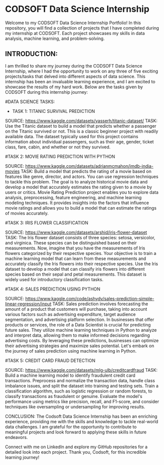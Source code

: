 # CODSOFT Data Science Internship
Welcome to my CODSOFT Data Science Internship Portfolio! In this repository, you will find a collection of projects that I have completed during my internship at CODSOFT. Each project showcases my skills in data analysis, machine learning, and problem-solving.

## INTRODUCTION:
I am thrilled to share my journey during the CODSOFT Data Science Internship, where I had the opportunity to work on any three of five exciting projects/tasks that delved into different aspects of data science. This internship has been an invaluable learning experience, and I am excited to showcase the results of my hard work. Below are the tasks given by CODSOFT during this internship journey:

#DATA SCIENCE TASKS:
* TASK 1: TITANIC SURVIVAL PREDICTION

SOURCE: https://www.kaggle.com/datasets/yasserh/titanic-dataset/
TASK: Use the Titanic dataset to build a model that predicts whether a passenger on the Titanic survived or not. This is a classic beginner project with readily available data. The dataset typically used for this project contains information about individual passengers, such as their age, gender, ticket class, fare, cabin, and whether or not they survived.


#TASK 2: MOVIE RATING PREDICTION WITH PYTHON

SOURCE: https://www.kaggle.com/datasets/adrianmcmahon/imdb-india-movies
TASK: Build a model that predicts the rating of a movie based on features like genre, director, and actors. You can use regression techniques to tackle this problem. The goal is to analyze historical movie data and develop a model that accurately estimates the rating given to a movie by users or critics. Movie Rating Prediction project enables you to explore data analysis, preprocessing, feature engineering, and machine learning modeling techniques. It provides insights into the factors that influence movie ratings and allows you to build a model that can estimate the ratings of movies accurately.


#TASK 3: IRIS FLOWER CLASSIFICATION

SOURCE: https://www.kaggle.com/datasets/arshid/iris-flower-dataset
TASK: The Iris flower dataset consists of three species: setosa, versicolor, and virginica. These species can be distinguished based on their measurements. Now, imagine that you have the measurements of Iris flowers categorized by their respective species. Your objective is to train a machine learning model that can learn from these measurements and accurately classify the Iris flowers into their respective species. Use the Iris dataset to develop a model that can classify iris flowers into different species based on their sepal and petal measurements. This dataset is widely used for introductory classification tasks.

#TASK 4: SALES PREDICTION USING PYTHON

SOURCE: https://www.kaggle.com/code/ashydv/sales-prediction-simple-linear-regression/input
TASK: Sales prediction involves forecasting the amount of a product that customers will purchase, taking into account various factors such as advertising expenditure, target audience segmentation, and advertising platform selection. In businesses that offer products or services, the role of a Data Scientist is crucial for predicting future sales. They utilize machine learning techniques in Python to analyze and interpret data, allowing them to make informed decisions regarding advertising costs. By leveraging these predictions, businesses can optimize their advertising strategies and maximize sales potential. Let's embark on the journey of sales prediction using machine learning in Python.


#TASK 5: CREDIT CARD FRAUD DETECTION

SOURCE: https://www.kaggle.com/datasets/mlg-ulb/creditcardfraud
TASK: Build a machine learning model to identify fraudulent credit card transactions. Preprocess and normalize the transaction data, handle class imbalance issues, and split the dataset into training and testing sets. Train a classification algorithm, such as logistic regression or random forests, to classify transactions as fraudulent or genuine. Evaluate the model's performance using metrics like precision, recall, and F1-score, and consider techniques like oversampling or undersampling for improving results.

CONCLUSION:
The Codsoft Data Science Internship has been an enriching experience, providing me with the skills and knowledge to tackle real-world data challenges. I am grateful for the opportunity to contribute to meaningful projects and look forward to applying these skills in future endeavors.

Connect with me on LinkedIn and explore my GitHub repositories for a detailed look into each project. Thank you, Codsoft, for this incredible learning journey!


